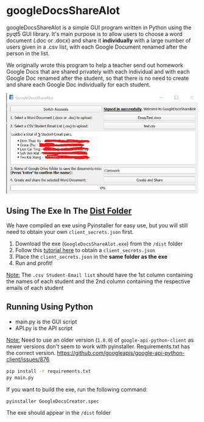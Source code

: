 # googleDocsShareAlot
googleDocsShareAlot is a simple GUI program written in Python using the pyqt5 GUI library. It's main purpose is to allow users to choose a word document (.doc or .docx) and share it **individually** with a large number of users given in a .csv list, with each Google Document renamed after the person in the list. 

We originally wrote this program to help a teacher send out homework Google Docs that are shared privately with each individual and with each Google Doc renamed after the student, so that there is no need to create and share each Google Doc individually for each student.

![](1.jpg)



## Using The Exe In The [Dist Folder](https://github.com/Tkaixiang/googleDocsShareAlot/tree/master/dist)

We have compiled an exe using Pyinstaller for easy use, but you will still need to obtain your own `client_secrets.json` first. 

1. Download the exe (`GoogleDocsShareAlot.exe`) from the `/dist` folder
2. Follow this [tutorial here](https://pythonhosted.org/PyDrive/quickstart.html) to obtain a `client_secrets.json`
3. Place the `client_secrets.json` in the **same folder as the exe**
4. Run and profit!

<u>Note:</u> The `.csv Student-Email list` should have the 1st column containing the names of each student and the 2nd column containing the respective emails of each student

## Running Using Python

- main.py is the GUI script
- API.py is the API script

<u>Note:</u> Need to use an older version (`1.8.0`) of `google-api-python-client` as newer versions don't seem to work with pyinstaller. Requirements.txt has the correct version. https://github.com/googleapis/google-api-python-client/issues/876

```bash
pip install -r requirements.txt
py main.py
```

If you want to build the exe, run the following command:

```bash
pyinstaller GoogleDocsCreator.spec
```

The exe should appear in the `/dist` folder